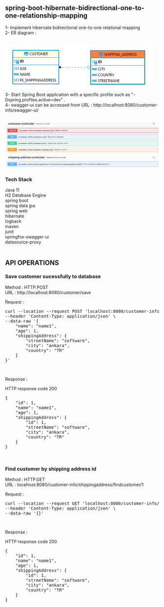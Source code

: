 ## spring-boot-hibernate-bidirectional-one-to-one-relationship-mapping

1- Implement hibernate bidirectional one-to-one relational mapping <br/>
2- ER diagram :  <br/><br/>

![alt text](https://github.com/tufangorel/spring-boot-hibernate-unidirectional-one-to-one-relationship-mapping/blob/main/customer_shipping_address_er_diagram-unidirectional-one-to-one.png)
<br/>

3- Start Spring Boot application with a specific profile such as "-Dspring.profiles.active=dev" . <br/>
4- swagger-ui can be accessed from URL : http://localhost:8080/customer-info/swagger-ui/ <br/><br/>

![alt text](https://github.com/tufangorel/spring-boot-hibernate-bidirectional-one-to-one-relationship-mapping/blob/main/springfox-swagger-ui.png)
<br/>

### Tech Stack
Java 11 <br/>
H2 Database Engine <br/>
spring boot <br/>
spring data jpa <br/>
spring web <br/>
hibernate <br/>
logback <br/>
maven <br/>
junit <br/>
springfox-swagger-ui <br/>
datasource-proxy <br/>
<br/>


## API OPERATIONS
### Save customer sucessfully to database

Method : HTTP.POST <br/>
URL : http://localhost:8080/customer/save <br/>

Request : 
<pre>
curl --location --request POST 'localhost:8080/customer-info/customer/save' \
--header 'Content-Type: application/json' \
--data-raw '{
    "name": "name1",
    "age": 1,
    "shippingAddress": {
        "streetName": "software",
        "city": "ankara",
        "country": "TR"
    }
}'
</pre><br/>

Response : 

HTTP response code 200 <br/>
<pre>
{
    "id": 1,
    "name": "name1",
    "age": 1,
    "shippingAddress": {
        "id": 1,
        "streetName": "software",
        "city": "ankara",
        "country": "TR"
    }
}
</pre><br/>

### Find customer by shipping address id

Method : HTTP.GET <br/>
URL : localhost:8080/customer-info/shippingaddress/findcustomer/1 <br/>

Request : 
<pre>
curl --location --request GET 'localhost:8080/customer-info/shippingaddress/findcustomer/1' \
--header 'Content-Type: application/json' \
--data-raw '{}'
</pre><br/>

Response : 

HTTP response code 200 <br/>
<pre>
{
    "id": 1,
    "name": "name1",
    "age": 1,
    "shippingAddress": {
        "id": 1,
        "streetName": "software",
        "city": "ankara",
        "country": "TR"
    }
}
</pre><br/>
